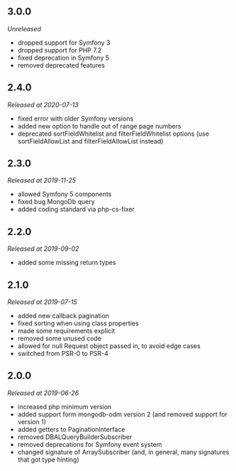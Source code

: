 ## 3.0.0

*Unreleased*

* dropped support for Symfony 3
* dropped support for PHP 7.2
* fixed deprecation in Symfony 5
* removed deprecated features

## 2.4.0

*Released at 2020-07-13*

* fixed error with older Symfony versions
* added new option to handle out of range page numbers
* deprecated sortFieldWhitelist and filterFieldWhitelist options
  (use sortFieldAllowList and filterFieldAllowList instead)

## 2.3.0

*Released at 2019-11-25*

* allowed Symfony 5 components
* fixed bug MongoDb query
* added coding standard via php-cs-fixer

## 2.2.0

*Released at 2019-09-02*

* added some missing return types

## 2.1.0

*Released at 2019-07-15*

* added new callback pagination
* fixed sorting when using class properties
* made some requirements explicit
* removed some unused code
* allowed for null Request object passed in, to avoid edge cases
* switched from PSR-0 to PSR-4

## 2.0.0

*Released at 2019-06-26*

* increased php minimum version
* added support form mongodb-odm version 2 (and removed support for version 1)
* added getters to PaginationInterface
* removed DBALQueryBuilderSubscriber
* removed deprecations for Symfony event system
* changed signature of ArraySubscriber (and, in general, many signatures that got type hinting)
